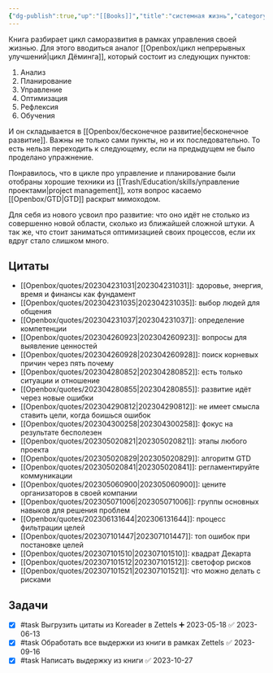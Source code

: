 ```yaml
---
{"dg-publish":true,"up":"[[Books]]","title":"системная жизнь","category":"book","status":"Completed","tags":["books"],"rating":4,"date":"2023-05-08","modified_at":"2023-10-27T12:29:02+04:00","dg-path":"/books/Системная жизнь.md","permalink":"/books/sistemnaya-zhizn/","dgPassFrontmatter":true}
---
```





Книга разбирает цикл саморазвития в рамках управления своей жизнью. Для этого вводиться аналог [[Openbox/цикл непрерывных улучшений\|цикл Дёминга]], который состоит из следующих пунктов:
1. Анализ
2. Планирование
3. Управление
4. Оптимизация
5. Рефлексия
6. Обучения

И он складывается в [[Openbox/бесконечное развитие\|бесконечное развитие]]. Важны не только сами пункты, но и их последовательно. То есть нельзя переходить к следующему, если на предыдущем не было проделано упражнение.

Понравилось, что в цикле про управление и планирование были отобраны хорошие техники из [[Trash/Education/skills/управление проектами\|project management]], хотя вопрос касаемо [[Openbox/GTD\|GTD]] раскрыт мимоходом.

Для себя из нового усвоил про развитие: что оно идёт не столько из совершенно новой области, сколько из ближайшей сложной штуки. А так же, что стоит заниматься оптимизацией своих процессов, если их вдруг стало слишком много.

## Цитаты

- [[Openbox/quotes/202304231031\|202304231031]]: здоровье, энергия, время и финансы как фундамент
- [[Openbox/quotes/202304231035\|202304231035]]: выбор людей для общения
- [[Openbox/quotes/202304231037\|202304231037]]: определение компетенции
- [[Openbox/quotes/202304260923\|202304260923]]: вопросы для выявление ценностей
- [[Openbox/quotes/202304260928\|202304260928]]: поиск корневых причин через пять почему
- [[Openbox/quotes/202304280852\|202304280852]]: есть только ситуации и отношение
- [[Openbox/quotes/202304280855\|202304280855]]: развитие идёт через новые ошибки
- [[Openbox/quotes/202304290812\|202304290812]]: не имеет смысла ставить цели, когда боишься ошибок
- [[Openbox/quotes/202304300258\|202304300258]]: фокус на результате бесполезен
- [[Openbox/quotes/202305020821\|202305020821]]: этапы любого проекта
- [[Openbox/quotes/202305020829\|202305020829]]: алгоритм GTD
- [[Openbox/quotes/202305020841\|202305020841]]: регламентируйте коммуникации
- [[Openbox/quotes/202305060900\|202305060900]]: цените организаторов в своей компании
- [[Openbox/quotes/202305071006\|202305071006]]: группы основных навыков для решения проблем
- [[Openbox/quotes/202306131644\|202306131644]]: процесс фильтрации целей
- [[Openbox/quotes/202307101447\|202307101447]]: топ ошибок при постановке целей
- [[Openbox/quotes/202307101510\|202307101510]]: квадрат Декарта
- [[Openbox/quotes/202307101512\|202307101512]]: светофор рисков
- [[Openbox/quotes/202307101521\|202307101521]]: что можно делать с рисками


## Задачи

- [x] #task Выгрузить цитаты из Koreader в Zettels ➕ 2023-05-18 ✅ 2023-06-13
- [x] #task Обработать все выдержки из книги в рамках Zettels ✅ 2023-09-16
- [x] #task Написать выдержку из книги ✅ 2023-10-27
